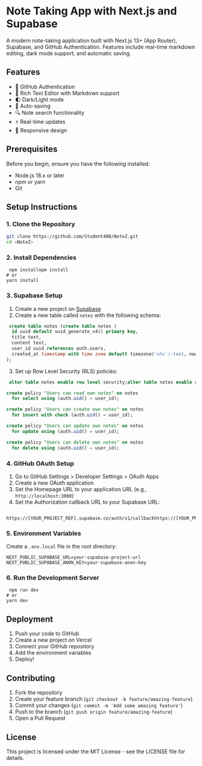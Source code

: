 # Note Taking App with Next.js and Supabase

A modern note-taking application built with Next.js 13+ (App Router), Supabase, and GitHub Authentication. Features include real-time markdown editing, dark mode support, and automatic saving.

## Features

- 🔐 GitHub Authentication
- 📝 Rich Text Editor with Markdown support
- 🌓 Dark/Light mode
- 💾 Auto-saving
- 🔍 Note search functionality
- ⚡ Real-time updates
- 📱 Responsive design

## Prerequisites

Before you begin, ensure you have the following installed:
- Node.js 18.x or later
- npm or yarn
- Git

## Setup Instructions

### 1. Clone the Repository

```bash
git clone https://github.com/Student408/NoteZ.git
cd <NoteZ>
```

### 2. Install Dependencies

```shellscript
 npm installnpm install
# or
yarn install

```

### 3. Supabase Setup

1. Create a new project on [Supabase](https://supabase.com)
2. Create a new table called `notes` with the following schema:

```sql
 create table notes (create table notes (
  id uuid default uuid_generate_v4() primary key,
  title text,
  content text,
  user_id uuid references auth.users,
  created_at timestamp with time zone default timezone('utc'::text, now())
);

```


3. Set up Row Level Security (RLS) policies:

```sql
 alter table notes enable row level security;alter table notes enable row level security;

create policy "Users can read own notes" on notes
  for select using (auth.uid() = user_id);

create policy "Users can create own notes" on notes
  for insert with check (auth.uid() = user_id);

create policy "Users can update own notes" on notes
  for update using (auth.uid() = user_id);

create policy "Users can delete own notes" on notes
  for delete using (auth.uid() = user_id);

```




### 4. GitHub OAuth Setup

1. Go to GitHub Settings > Developer Settings > OAuth Apps
2. Create a new OAuth application
3. Set the Homepage URL to your application URL (e.g., `http://localhost:3000`)
4. Set the Authorization callback URL to your Supabase URL:

```plaintext
 https://[YOUR_PROJECT_REF].supabase.co/auth/v1/callbackhttps://[YOUR_PROJECT_REF].supabase.co/auth/v1/callback

```




### 5. Environment Variables

Create a `.env.local` file in the root directory:

```plaintext
NEXT_PUBLIC_SUPABASE_URL=your-supabase-project-url
NEXT_PUBLIC_SUPABASE_ANON_KEY=your-supabase-anon-key

```

### 6. Run the Development Server

```shellscript
 npm run dev
# or
yarn dev

```




## Deployment

1. Push your code to GitHub
2. Create a new project on Vercel
3. Connect your GitHub repository
4. Add the environment variables
5. Deploy!


## Contributing

1. Fork the repository
2. Create your feature branch (`git checkout -b feature/amazing-feature`)
3. Commit your changes (`git commit -m 'Add some amazing feature'`)
4. Push to the branch (`git push origin feature/amazing-feature`)
5. Open a Pull Request


## License

This project is licensed under the MIT License - see the LICENSE file for details.


